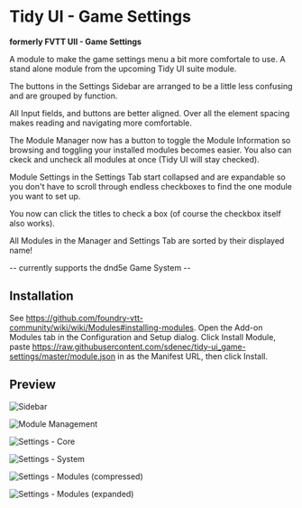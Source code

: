 # Tidy UI - Game Settings
**formerly FVTT UII - Game Settings**

A module to make the game settings menu a bit more comfortale to use.
A stand alone module from the upcoming Tidy UI suite module.

The buttons in the Settings Sidebar are arranged to be a little less confusing and are grouped by function.

All Input fields, and buttons are better aligned. Over all the element spacing makes reading and navigating more comfortable.

The Module Manager now has a button to toggle the Module Information so browsing and toggling your installed modules becomes easier.
You also can ckeck and uncheck all modules at once (Tidy UI will stay checked).

Module Settings in the Settings Tab start collapsed and are expandable so you don't have to scroll through endless checkboxes to find the one module you want to set up.

You now can click the titles to check a box (of course the checkbox itself also works).

All Modules in the Manager and Settings Tab are sorted by their displayed name!

-- currently supports the dnd5e Game System --

## Installation
See https://github.com/foundry-vtt-community/wiki/wiki/Modules#installing-modules. Open the Add-on Modules tab in the Configuration and Setup dialog. Click Install Module, paste https://raw.githubusercontent.com/sdenec/tidy-ui_game-settings/master/module.json in as the Manifest URL, then click Install.

## Preview
![Sidebar](/preview/sidebar.jpg)

![Module Management](/preview/module-management-compressed.jpg)

![Settings - Core](/preview/core.jpg)

![Settings - System](/preview/system.jpg)

![Settings - Modules (compressed)](/preview/mod_compressed.jpg)

![Settings - Modules (expanded)](/preview/mod-expanded.jpg)
